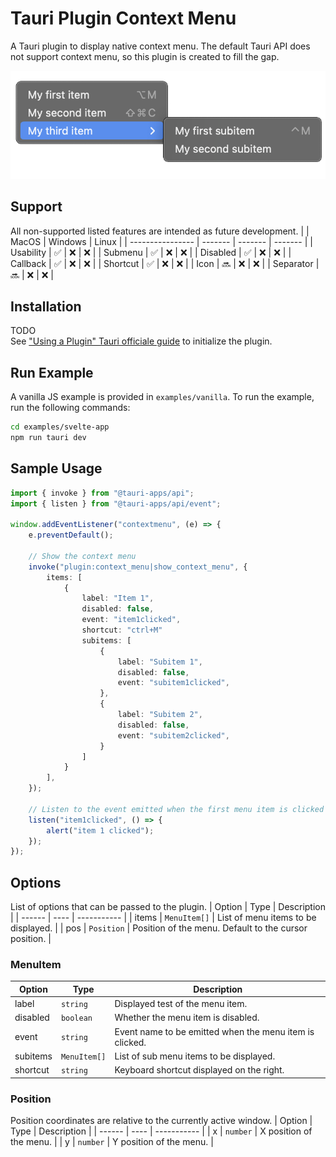 # Tauri Plugin Context Menu

A Tauri plugin to display native context menu.
The default Tauri API does not support context menu, so this plugin is created to fill the gap.

![Screenshot](./assets/screenshot.png)

## Support
All non-supported listed features are intended as future development.
|                  | MacOS   | Windows | Linux   |
| ---------------- | ------- | ------- | ------- |
| Usability        | ✅      | ❌       | ❌        |
| Submenu          | ✅      | ❌       | ❌        |
| Disabled         | ✅      | ❌       | ❌        |
| Callback         | ✅      | ❌       | ❌        |
| Shortcut         | ✅      | ❌       | ❌        |
| Icon             | 🔜      | ❌       | ❌        |
| Separator        | 🔜      | ❌       | ❌        |

## Installation
TODO  
See ["Using a Plugin" Tauri officiale guide](https://tauri.app/v1/guides/features/plugin#using-a-plugin) to initialize the plugin.

## Run Example
A vanilla JS example is provided in `examples/vanilla`. To run the example, run the following commands:

```bash
cd examples/svelte-app
npm run tauri dev
```

## Sample Usage

```ts
import { invoke } from "@tauri-apps/api";
import { listen } from "@tauri-apps/api/event";

window.addEventListener("contextmenu", (e) => {
    e.preventDefault();

    // Show the context menu
    invoke("plugin:context_menu|show_context_menu", {
        items: [
            {
                label: "Item 1",
                disabled: false,
                event: "item1clicked",
                shortcut: "ctrl+M"
                subitems: [
                    {
                        label: "Subitem 1",
                        disabled: false,
                        event: "subitem1clicked",
                    },
                    {
                        label: "Subitem 2",
                        disabled: false,
                        event: "subitem2clicked",
                    }
                ]
            }
        ],
    });

    // Listen to the event emitted when the first menu item is clicked
    listen("item1clicked", () => {
        alert("item 1 clicked");
    });
});
```

## Options
List of options that can be passed to the plugin.
| Option | Type | Description |
| ------ | ---- | ----------- |
| items | `MenuItem[]` | List of menu items to be displayed. |
| pos | `Position` | Position of the menu. Default to the cursor position. |

### MenuItem
| Option | Type | Description |
| ------ | ---- | ----------- |
| label | `string` | Displayed test of the menu item. |
| disabled | `boolean` | Whether the menu item is disabled. |
| event | `string` | Event name to be emitted when the menu item is clicked. |
| subitems | `MenuItem[]` | List of sub menu items to be displayed. |
| shortcut | `string` | Keyboard shortcut displayed on the right. |

### Position
Position coordinates are relative to the currently active window.
| Option | Type | Description |
| ------ | ---- | ----------- |
| x | `number` | X position of the menu. |
| y | `number` | Y position of the menu. |